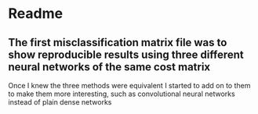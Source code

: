 # Readme

## The first misclassification matrix file was to show reproducible results using three different neural networks of the same cost matrix

 Once I knew the three methods were equivalent I started to add on to them to make them more interesting, such as convolutional neural networks instead of plain dense networks
